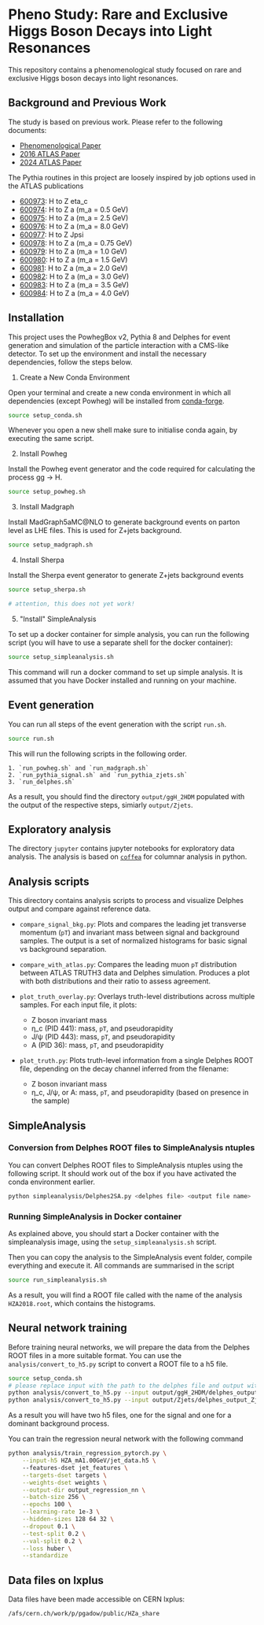 # Pheno Study: Rare and Exclusive Higgs Boson Decays into Light Resonances

This repository contains a phenomenological study focused on rare and exclusive Higgs boson decays into light resonances. 

## Background and Previous Work

The study is based on previous work. Please refer to the following documents:

- [Phenomenological Paper](https://arxiv.org/pdf/1606.09177)
- [2016 ATLAS Paper](https://arxiv.org/pdf/2004.01678)
- [2024 ATLAS Paper](https://arxiv.org/pdf/2411.16361)


The Pythia routines in this project are loosely inspired by job options used in the ATLAS publications

- [600973](https://gitlab.cern.ch/atlas-physics/pmg/mcjoboptions/-/blob/master/600xxx/600973/mc.PhPy8EG_HZetac.py): H to Z eta_c
- [600974](https://gitlab.cern.ch/atlas-physics/pmg/mcjoboptions/-/blob/master/600xxx/600974/mc.PhPy8EG_HZa_0_5.py):  H to Z a (m_a = 0.5 GeV)
- [600975](https://gitlab.cern.ch/atlas-physics/pmg/mcjoboptions/-/blob/master/600xxx/600975/mc.PhPy8EG_HZa_2_5.py):  H to Z a (m_a = 2.5 GeV)
- [600976](https://gitlab.cern.ch/atlas-physics/pmg/mcjoboptions/-/blob/master/600xxx/600976/mc.PhPy8EG_HZa_8_0.py):  H to Z a (m_a = 8.0 GeV)
- [600977](https://gitlab.cern.ch/atlas-physics/pmg/mcjoboptions/-/blob/master/600xxx/600977/mc.PhPy8EG_HZJpsi.py):  H to Z Jpsi
- [600978](https://gitlab.cern.ch/atlas-physics/pmg/mcjoboptions/-/blob/master/600xxx/600978/mc.PhPy8EG_HZa_0_75.py):  H to Z a (m_a = 0.75 GeV)
- [600979](https://gitlab.cern.ch/atlas-physics/pmg/mcjoboptions/-/blob/master/600xxx/600979/mc.PhPy8EG_HZa_1_0.py):  H to Z a (m_a = 1.0 GeV)
- [600980](https://gitlab.cern.ch/atlas-physics/pmg/mcjoboptions/-/blob/master/600xxx/600980/mc.PhPy8EG_HZa_1_5.py):  H to Z a (m_a = 1.5 GeV)
- [600981](https://gitlab.cern.ch/atlas-physics/pmg/mcjoboptions/-/blob/master/600xxx/600981/mc.PhPy8EG_HZa_2_0.py):  H to Z a (m_a = 2.0 GeV)
- [600982](https://gitlab.cern.ch/atlas-physics/pmg/mcjoboptions/-/blob/master/600xxx/600982/mc.PhPy8EG_HZa_3_0.py):  H to Z a (m_a = 3.0 GeV)
- [600983](https://gitlab.cern.ch/atlas-physics/pmg/mcjoboptions/-/blob/master/600xxx/600983/mc.PhPy8EG_HZa_3_5.py):  H to Z a (m_a = 3.5 GeV)
- [600984](https://gitlab.cern.ch/atlas-physics/pmg/mcjoboptions/-/blob/master/600xxx/600984/mc.PhPy8EG_HZa_4_0.py):  H to Z a (m_a = 4.0 GeV)


## Installation

This project uses the PowhegBox v2, Pythia 8 and Delphes for event generation and simulation of the particle interaction with a CMS-like detector.
To set up the environment and install the necessary dependencies, follow the steps below.

1. Create a New Conda Environment

Open your terminal and create a new conda environment in which all dependencies (except Powheg) will be installed from [conda-forge](https://conda-forge.org).

```bash
source setup_conda.sh
```

Whenever you open a new shell make sure to initialise conda again, by executing the same script.

2. Install Powheg

Install the Powheg event generator and the code required for calculating the process gg -> H.

```bash
source setup_powheg.sh
```

3. Install Madgraph

Install MadGraph5aMC@NLO to generate background events on parton level as LHE files. This is used for Z+jets background.

```bash
source setup_madgraph.sh
```

4. Install Sherpa

Install the Sherpa event generator to generate Z+jets background events

```bash
source setup_sherpa.sh

# attention, this does not yet work!
```

5. "Install" SimpleAnalysis

To set up a docker container for simple analysis, you can run the following script (you will have to use a separate shell for the docker container):

```bash
source setup_simpleanalysis.sh
```

This command will run a docker command to set up simple analysis. It is assumed that you have Docker installed and running on your machine.


## Event generation

You can run all steps of the event generation with the script `run.sh`.

```bash
source run.sh
```

This will run the following scripts in the following order.

    1. `run_powheg.sh` and `run_madgraph.sh`
    2. `run_pythia_signal.sh` and `run_pythia_zjets.sh`
    3. `run_delphes.sh`

As a result, you should find the directory `output/ggH_2HDM` populated with the output of the respective steps, simiarly `output/Zjets`.

## Exploratory analysis

The directory `jupyter` contains jupyter notebooks for exploratory data analysis.
The analysis is based on [`coffea`](https://coffea-hep.readthedocs.io/en/latest/) for columnar analysis in python.

## Analysis scripts

This directory contains analysis scripts to process and visualize Delphes output and compare against reference data.

- `compare_signal_bkg.py`: Plots and compares the leading jet transverse momentum (`pT`) and invariant mass between signal and background samples. The output is a set of normalized histograms for basic signal vs background separation.

- `compare_with_atlas.py`: Compares the leading muon `pT` distribution between ATLAS TRUTH3 data and Delphes simulation. Produces a plot with both distributions and their ratio to assess agreement.

- `plot_truth_overlay.py`: Overlays truth-level distributions across multiple samples. For each input file, it plots:
    - Z boson invariant mass
    - η_c (PID 441): mass, `pT`, and pseudorapidity
    - J/ψ (PID 443): mass, `pT`, and pseudorapidity
    - A (PID 36): mass, `pT`, and pseudorapidity

- `plot_truth.py`: Plots truth-level information from a single Delphes ROOT file, depending on the decay channel inferred from the filename:
    - Z boson invariant mass
    - η_c, J/ψ, or A: mass, `pT`, and pseudorapidity (based on presence in the sample)


## SimpleAnalysis

### Conversion from Delphes ROOT files to SimpleAnalysis ntuples

You can convert Delphes ROOT files to SimpleAnalysis ntuples using the following script. It should work out of the box if you have activated the conda environment earlier.

```bash
python simpleanalysis/Delphes2SA.py <delphes file> <output file name>
```

### Running SimpleAnalysis in Docker container

As explained above, you should start a Docker container with the simpleanalysis image, using the `setup_simpleanalysis.sh` script.

Then you can copy the analysis to the SimpleAnalysis event folder, compile everything and execute it. All commands are summarised in the script

```bash
source run_simpleanalysis.sh
```

As a result, you will find a ROOT file called with the name of the analysis `HZA2018.root`, which contains the histograms.


## Neural network training

Before training neural networks, we will prepare the data from the Delphes ROOT files in a more suitable format.
You can use the `analysis/convert_to_h5.py` script to convert a ROOT file to a h5 file.

```bash
source setup_conda.sh
# please replace input with the path to the delphes file and output with the name of the output file which the script will create
python analysis/convert_to_h5.py --input output/ggH_2HDM/delphes_output_HZA_mA1.00GeV.root --output HZA_mA1.00GeV --max-constituents 20
python analysis/convert_to_h5.py --input output/Zjets/delphes_output_Zjets.root  --output ZJetsMG5Py8 --max-constituents 20
```

As a result you will have two h5 files, one for the signal and one for a dominant background process.

You can train the regression neural network with the following command

```bash
python analysis/train_regression_pytorch.py \
    --input-h5 HZA_mA1.00GeV/jet_data.h5 \                         
    --features-dset jet_features \
    --targets-dset targets \
    --weights-dset weights \
    --output-dir output_regression_nn \
    --batch-size 256 \
    --epochs 100 \
    --learning-rate 1e-3 \
    --hidden-sizes 128 64 32 \
    --dropout 0.1 \
    --test-split 0.2 \
    --val-split 0.2 \
    --loss huber \
    --standardize
```


## Data files on lxplus

Data files have been made accessible on CERN lxplus:

```bash
/afs/cern.ch/work/p/pgadow/public/HZa_share
```
